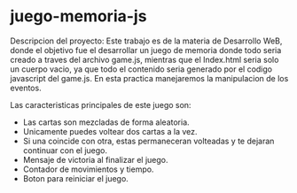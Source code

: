 # juego-memoria-js
Descripcion del proyecto:
Este trabajo es de la materia de Desarrollo WeB, donde el objetivo fue el desarrollar un juego de memoria donde todo seria creado a traves del archivo game.js, mientras que el Index.html seria solo un cuerpo vacio, ya que todo el contenido seria generado por el codigo javascript del game.js.
En esta practica manejaremos la manipulacion de los eventos.

Las caracteristicas principales de este juego son:
- Las cartas son mezcladas de forma aleatoria.
- Unicamente puedes voltear dos cartas a la vez.
- Si una coincide con otra, estas permaneceran volteadas y te dejaran continuar con el juego.
- Mensaje de victoria al finalizar el juego.
- Contador de movimientos y tiempo.
- Boton para reiniciar el juego.
